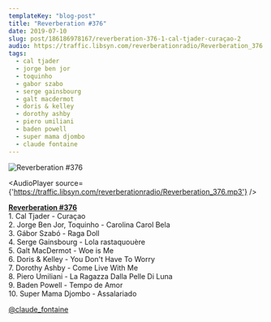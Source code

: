 ```yaml
---
templateKey: "blog-post"
title: "Reverberation #376"
date: 2019-07-10
slug: post/186186978167/reverberation-376-1-cal-tjader-curaçao-2
audio: https://traffic.libsyn.com/reverberationradio/Reverberation_376.mp3
tags:
  - cal tjader
  - jorge ben jor
  - toquinho
  - gabor szabo
  - serge gainsbourg
  - galt macdermot
  - doris & kelley
  - dorothy ashby
  - piero umiliani
  - baden powell
  - super mama djombo
  - claude fontaine
---
```


![Reverberation #376](../images/a6e8d3ff283fd6dc52702a8f7f0fba57950cf2da06cf5ce8976e7063bbd25dd7.jpg)

<AudioPlayer source={'https://traffic.libsyn.com/reverberationradio/Reverberation_376.mp3'} />

<p><b><a href="https://traffic.libsyn.com/reverberationradio/Reverberation_376.mp3">Reverberation #376</a></b><br /><b></b><b></b>1. Cal Tjader - Cura&ccedil;ao&nbsp;<br />2. Jorge Ben Jor, Toquinho - Carolina Carol Bela<br />3. G&aacute;bor Szab&oacute; - Raga Doll<br />4. Serge Gainsbourg - Lola rastaquou&egrave;re<br />5. Galt MacDermot - Woe is Me<br />6. Doris &amp; Kelley - You Don't Have To Worry&nbsp;<br />7. Dorothy Ashby - Come Live With Me<br />8. Piero Umiliani - La Ragazza Dalla Pelle Di Luna<br />9. Baden Powell - Tempo de Amor&nbsp;<br />10. Super Mama Djombo - Assalariado<br /></p><p><a href="https://www.instagram.com/claude_fontaine">@claude_fontaine</a></p>
